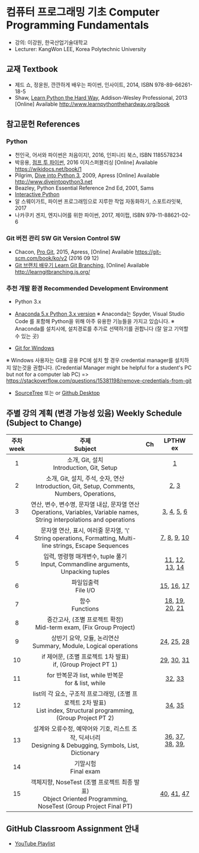 # 컴퓨터 프로그래밍 기초 Computer Programming Fundamentals

* 강의: 이강원, 한국산업기술대학교
* Lecturer: KangWon LEE, Korea Polytechnic University

## 교재 Textbook
* 제드 쇼, 정윤원, 깐깐하게 배우는 파이썬, 인사이트, 2014, ISBN 978-89-66261-18-5
* Shaw, [Learn Python the Hard Way](http://www.learnpythonthehardway.org/book), Addison-Wesley Professional, 2013 [Online] Available http://www.learnpythonthehardway.org/book



## 참고문헌 References
### Python
* 천인국, 어서와 파이썬은 처음이지!, 2016, 인피니티 북스, ISBN 1185578234
* 박응용, [점프 투 파이썬](https://wikidocs.net/book/1), 2016 이지스퍼블리싱 [Online] Available https://wikidocs.net/book/1
* Pilgrim, [Dive into Python 3](http://www.diveintopython3.net), 2009, Apress [Online] Available http://www.diveintopython3.net
* Beazley, Python Essential Reference 2nd Ed, 2001, Sams
* [Interactive Python](http://interactivepython.org/)
* 알 스웨이가트, 파이썬 프로그래밍으로 지루한 작업 자동화하기, 스포트라잇북, 2017
* 나카쿠키 겐지, 엔지니어를 위한 파이썬, 2017, 제이펍, ISBN 979-11-88621-02-6

### Git 버전 관리 SW Git Version Control SW
* Chacon, [Pro Git](https://git-scm.com/book/ko/v2), 2015, Apress, [Online] Available https://git-scm.com/book/ko/v2 (2016 09 12)
* [Git 브랜치 배우기 Learn Git Branching](http://learngitbranching.js.org/), [Online] Available http://learngitbranching.js.org/



### 추천 개발 환경 Recommended Development Environment
* Python 3.x
* [Anaconda 5.x Python 3.x version](https://www.continuum.io/downloads)
※ Anaconda는 Spyder, Visual Studio Code 를 포함해 Python을 위해 아주 유용한 기능들을 가지고 있습니다.
※ Anaconda를 설치시에, 설치경로를 추가로 선택하기를 권합니다 (잘 알고 기억할수 있는 곳)


* [Git for Windows](https://git-scm.com/download/win)

※ Windows 사용자는 Git를 공용 PC에 설치 할 경우 
credential manager를 설치하지 않는것을 권합니다.
(Credential Manager might be helpful for a student's PC but not for a computer lab PC)
=> https://stackoverflow.com/questions/15381198/remove-credentials-from-git


* [SourceTree](https://www.sourcetreeapp.com/download/) 또는 or [Github Desktop](https://desktop.github.com/)

## 주별 강의 계획 (변경 가능성 있음) Weekly Schedule (Subject to Change)
| 주차<br>week | 주제<br>Subject                                                                                                             | Ch  | LPTHW ex    |
|:------------:|:---------------------------------------------------------------------------------------------------------------------------:|:---:|:-----------:|
|  1           | 소개, Git, 설치<br>Introduction, Git, Setup                                                                                 |     | [1](http://learnpythonthehardway.org/book/ex1.html)           |
|  2           | 소개, Git, 설치, 주석, 숫자, 연산<br>Introduction, Git, Setup, Comments, Numbers, Operations,                               |     | [2](http://learnpythonthehardway.org/book/ex2.html), [3](http://learnpythonthehardway.org/book/ex3.html)        |
|  3           | 연산, 변수, 변수명, 문자열 내삽, 문자열 연산<br>Operations, Variables, Variable names, String interpolations and operations |     | [3](http://learnpythonthehardway.org/book/ex3.html), [4](http://learnpythonthehardway.org/book/ex4.html), [5](http://learnpythonthehardway.org/book/ex5.html), [6](http://learnpythonthehardway.org/book/ex6.html) |
|  4           | 문자열 연산, 표시, 여러줄 문자열, '\\'<br>String operations, Formatting, Multi-line strings, Escape Sequences               |     | [7](http://learnpythonthehardway.org/book/ex7.html), [8](http://learnpythonthehardway.org/book/ex8.html), [9](http://learnpythonthehardway.org/book/ex9.html), [10](http://learnpythonthehardway.org/book/ex10.html) |
|  5           | 입력, 명령행 매개변수, tuple 풀기<br>Input, Commandline arguments, Unpacking tuples                                         |     | [11](http://learnpythonthehardway.org/book/ex11.html), [12](http://learnpythonthehardway.org/book/ex12.html), [13](http://learnpythonthehardway.org/book/ex13.html), [14](http://learnpythonthehardway.org/book/ex14.html) |
|  6           | 파일입출력<br>File I/O                                                                                                      |     | [15](http://learnpythonthehardway.org/book/ex15.html), [16](http://learnpythonthehardway.org/book/ex16.html), [17](http://learnpythonthehardway.org/book/ex17.html) |
|  7           | 함수<br>Functions                                                                                                           |     | [18](http://learnpythonthehardway.org/book/ex18.html), [19](http://learnpythonthehardway.org/book/ex19.html), [20](http://learnpythonthehardway.org/book/ex20.html), [21](http://learnpythonthehardway.org/book/ex21.html) |
|  8           | 중간고사, (조별 프로젝트 확정)<br>Mid-term exam, (Fix Group Project)                                                        |     |             |
|  9           | 상반기 요약, 모듈, 논리연산<br>Summary, Module, Logical operations                                                          |     | [24](http://learnpythonthehardway.org/book/ex24.html), [25](http://learnpythonthehardway.org/book/ex25.html), [28](http://learnpythonthehardway.org/book/ex28.html) |
| 10           | if 제어문, (조별 프로젝트 1차 발표)<br>if, (Group Project PT 1)                                                             |     | [29](http://learnpythonthehardway.org/book/ex29.html), [30](http://learnpythonthehardway.org/book/ex30.html), [31](http://learnpythonthehardway.org/book/ex31.html) |
| 11           | for 반복문과 list, while 반복문<br>for & list, while                                                                        |     | [32](http://learnpythonthehardway.org/book/ex32.html), [33](http://learnpythonthehardway.org/book/ex33.html) |
| 12           | list의 각 요소, 구조적 프로그래밍, (조별 프로젝트 2차 발표)<br>List index, Structural programming, (Group Project PT 2)     |     | [34](http://learnpythonthehardway.org/book/ex34.html), [35](http://learnpythonthehardway.org/book/ex35.html) |
| 13           | 설계와 오류수정, 예약어와 기호, 리스트 조작, 딕셔너리 <br>Designing & Debugging, Symbols, List, Dictionary                  |     | [36](http://learnpythonthehardway.org/book/ex36.html), [37](http://learnpythonthehardway.org/book/ex37.html), [38](http://learnpythonthehardway.org/book/ex38.html), [39](http://learnpythonthehardway.org/book/ex39.html), |
| 14           | 기말시험<br>Final exam                                                                                                      |     |             |
| 15           | 객체지향, NoseTest (조별 프로젝트 최종 발표) <br>Object Oriented Programming, NoseTest (Group Project Final PT)             |     | [40](http://learnpythonthehardway.org/book/ex40.html), [41](http://learnpythonthehardway.org/book/ex41.html), [47](http://learnpythonthehardway.org/book/ex47.html) | 

## GitHub Classroom Assignment 안내
* [YouTube Playlist](https://www.youtube.com/playlist?list=PLA6B0Lmr9oJPy7QUyNeNwIYObFNQtzqJG)
